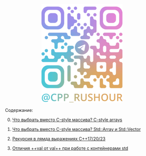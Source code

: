 # 
<div align="center">

[![Rush Hour C++](logo/telegram.png)](https://t.me/cpp_rushour)

</div>

Содержание:

0. [Что выбрать вместо С-style массива? C-style arrays](https://t.me/cpp_rushour/7)

1. [Что выбрать вместо С-style массива? Std::Array и Std::Vector](https://t.me/cpp_rushour/8)

5. [Рекурсия в лямда выражениях C++17/20/23](https://t.me/cpp_rushour/13)

6. [Отличия ++val от val++ при работе с контейнерами std](https://t.me/cpp_rushour/14)



